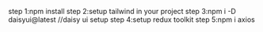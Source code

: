 step 1:npm install
step 2:setup tailwind in your project
step 3:npm i -D daisyui@latest   //daisy ui setup
step 4:setup redux toolkit
step 5:npm i axios